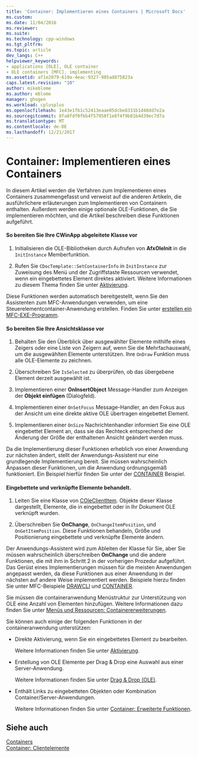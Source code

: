 ```yaml
---
title: 'Container: Implementieren eines Containers | Microsoft Docs'
ms.custom: 
ms.date: 11/04/2016
ms.reviewer: 
ms.suite: 
ms.technology: cpp-windows
ms.tgt_pltfrm: 
ms.topic: article
dev_langs: C++
helpviewer_keywords:
- applications [OLE], OLE container
- OLE containers [MFC], implementing
ms.assetid: af1e2079-619a-4eac-9327-985ad875823a
caps.latest.revision: "10"
author: mikeblome
ms.author: mblome
manager: ghogen
ms.workload: cplusplus
ms.openlocfilehash: 1e43e1fb1c52413eaae05dcbe8331b1d48dd7e2a
ms.sourcegitcommit: 8fa8fdf0fbb4f57950f1e8f4f9b81b4d39ec7d7a
ms.translationtype: MT
ms.contentlocale: de-DE
ms.lasthandoff: 12/21/2017
---
```

# <a name="containers-implementing-a-container"></a>Container: Implementieren eines Containers
In diesem Artikel werden die Verfahren zum Implementieren eines Containers zusammengefasst und verweist auf die anderen Artikeln, die ausführlichere erläuterungen zum Implementieren von Containern enthalten. Außerdem werden einige optionale OLE-Funktionen, die Sie implementieren möchten, und die Artikel beschreiben diese Funktionen aufgeführt.  
  
#### <a name="to-prepare-your-cwinapp-derived-class"></a>So bereiten Sie Ihre CWinApp abgeleitete Klasse vor  
  
1.  Initialisieren die OLE-Bibliotheken durch Aufrufen von **AfxOleInit** in die `InitInstance` Memberfunktion.  
  
2.  Rufen Sie `CDocTemplate::SetContainerInfo` in `InitInstance` zur Zuweisung des Menü und der Zugriffstaste Ressourcen verwendet, wenn ein eingebettetes Element direktes aktiviert. Weitere Informationen zu diesem Thema finden Sie unter [Aktivierung](../mfc/activation-cpp.md).  
  
 Diese Funktionen werden automatisch bereitgestellt, wenn Sie den Assistenten zum MFC-Anwendungen verwenden, um eine Steuerelementcontainer-Anwendung erstellen. Finden Sie unter [erstellen ein MFC-EXE-Programm](../mfc/reference/mfc-application-wizard.md).  
  
#### <a name="to-prepare-your-view-class"></a>So bereiten Sie Ihre Ansichtsklasse vor  
  
1.  Behalten Sie den Überblick über ausgewählter Elemente mithilfe eines Zeigers oder eine Liste von Zeigern auf, wenn Sie die Mehrfachauswahl, um die ausgewählten Elemente unterstützen. Ihre `OnDraw` Funktion muss alle OLE-Elemente zu zeichnen.  
  
2.  Überschreiben Sie `IsSelected` zu überprüfen, ob das übergebene Element derzeit ausgewählt ist.  
  
3.  Implementieren einer **OnInsertObject** Message-Handler zum Anzeigen der **Objekt einfügen** (Dialogfeld).  
  
4.  Implementieren einer `OnSetFocus` Message-Handler, an den Fokus aus der Ansicht um eine direkte aktive OLE übertragen eingebettet Element.  
  
5.  Implementieren einer `OnSize` Nachrichtenhandler informiert Sie eine OLE eingebettet Element an, dass sie das Rechteck entsprechend der Änderung der Größe der enthaltenen Ansicht geändert werden muss.  
  
 Da die Implementierung dieser Funktionen erheblich von einer Anwendung zur nächsten ändert, stellt der Anwendungs-Assistent nur eine grundlegende Implementierung bereit. Sie müssen wahrscheinlich Anpassen dieser Funktionen, um die Anwendung ordnungsgemäß funktioniert. Ein Beispiel hierfür finden Sie unter der [CONTAINER](../visual-cpp-samples.md) Beispiel.  
  
#### <a name="to-handle-embedded-and-linked-items"></a>Eingebettete und verknüpfte Elemente behandelt.  
  
1.  Leiten Sie eine Klasse von [COleClientItem](../mfc/reference/coleclientitem-class.md). Objekte dieser Klasse dargestellt, Elemente, die in eingebettet oder in Ihr Dokument OLE verknüpft wurden.  
  
2.  Überschreiben Sie **OnChange**, `OnChangeItemPosition`, und `OnGetItemPosition`. Diese Funktionen behandeln, Größe und Positionierung eingebettete und verknüpfte Elemente ändern.  
  
 Der Anwendungs-Assistent wird zum Ableiten der Klasse für Sie, aber Sie müssen wahrscheinlich überschreiben **OnChange** und die andere Funktionen, die mit ihm in Schritt 2 in der vorherigen Prozedur aufgeführt. Das Gerüst eines Implementierungen müssen für die meisten Anwendungen angepasst werden, da diese Funktionen aus einer Anwendung in der nächsten auf andere Weise implementiert werden. Beispiele hierzu finden Sie unter MFC-Beispiele [DRAWCLI](../visual-cpp-samples.md) und [CONTAINER](../visual-cpp-samples.md).  
  
 Sie müssen die containeranwendung Menüstruktur zur Unterstützung von OLE eine Anzahl von Elementen hinzufügen. Weitere Informationen dazu finden Sie unter [Menüs und Ressourcen: Containererweiterungen](../mfc/menus-and-resources-container-additions.md).  
  
 Sie können auch einige der folgenden Funktionen in der containeranwendung unterstützen:  
  
-   Direkte Aktivierung, wenn Sie ein eingebettetes Element zu bearbeiten.  
  
     Weitere Informationen finden Sie unter [Aktivierung](../mfc/activation-cpp.md).  
  
-   Erstellung von OLE Elemente per Drag & Drop eine Auswahl aus einer Server-Anwendung.  
  
     Weitere Informationen finden Sie unter [Drag & Drop (OLE)](../mfc/drag-and-drop-ole.md).  
  
-   Enthält Links zu eingebetteten Objekten oder Kombination Container/Server-Anwendungen.  
  
     Weitere Informationen finden Sie unter [Container: Erweiterte Funktionen](../mfc/containers-advanced-features.md).  
  
## <a name="see-also"></a>Siehe auch  
 [Containers](../mfc/containers.md)   
 [Container: Clientelemente](../mfc/containers-client-items.md)

